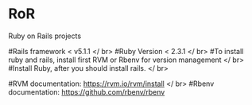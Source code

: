 # RoR
Ruby on Rails projects

#Rails framework < v5.1.1 </ br>
#Ruby Version < 2.3.1 </ br>
#To install ruby and rails, install first RVM or Rbenv for version management </ br>
#Install Ruby, after you should install rails. </ br>

#RVM documentation: https://rvm.io/rvm/install </ br>
#Rbenv documentation: https://github.com/rbenv/rbenv
